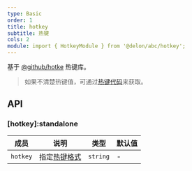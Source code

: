 ```yaml
---
type: Basic
order: 1
title: hotkey
subtitle: 热键
cols: 2
module: import { HotkeyModule } from '@delon/abc/hotkey';
---
```


基于 [@github/hotke](https://github.com/github/hotkey) 热键库。

> 如果不清楚热键值，可通过[热键代码](https://github.github.com/hotkey/hotkey_mapper.html)来获取。

## API

### [hotkey]:standalone

| 成员 | 说明 | 类型 | 默认值 | 
|----|----|----|-----|
| `hotkey` | 指定[热键格式](https://github.com/github/hotkey#hotkey-string-format) | `string` | - |
